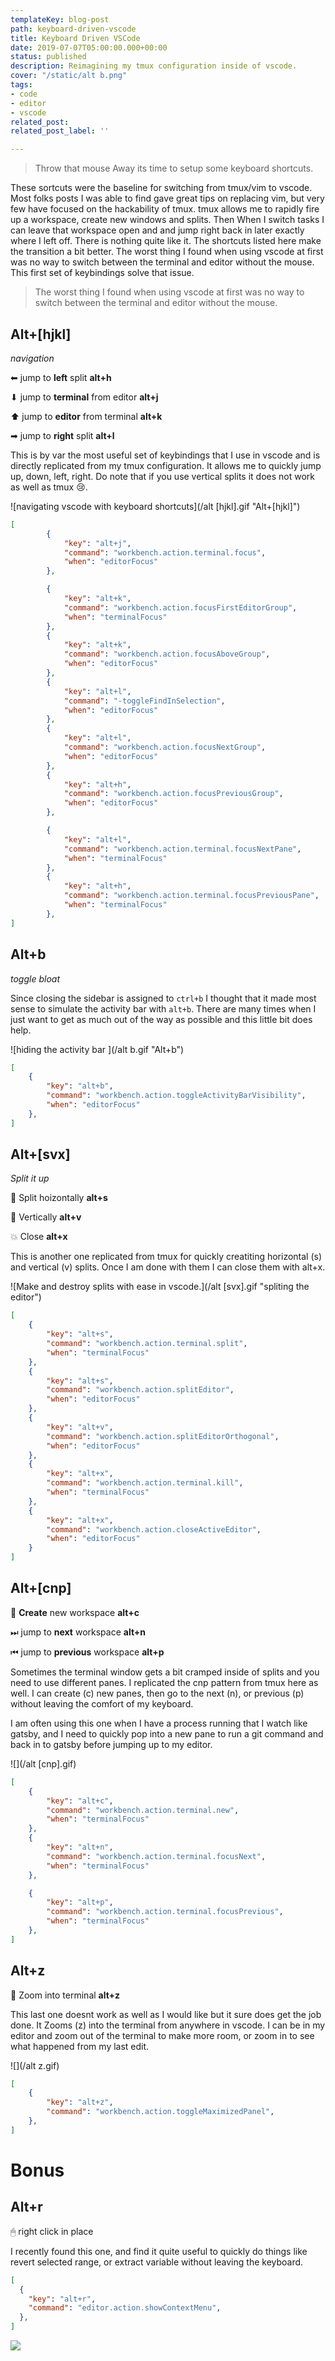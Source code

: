 ```yaml
---
templateKey: blog-post
path: keyboard-driven-vscode
title: Keyboard Driven VSCode
date: 2019-07-07T05:00:00.000+00:00
status: published
description: Reimagining my tmux configuration inside of vscode.
cover: "/static/alt b.png"
tags:
- code
- editor
- vscode
related_post:
related_post_label: ''

---
```

> Throw that mouse Away its time to setup some keyboard shortcuts.

These sortcuts were the baseline for switching from tmux/vim to vscode.  Most folks posts I was able to find gave great tips on replacing vim, but very few have focused on the hackability of tmux.  tmux allows me to rapidly fire up a workspace, create new windows and splits.  Then When I switch tasks I can leave that workspace open and and jump right back in later exactly where I left off.  There is nothing quite like it.  The shortcuts listed here make the transition a bit better. The worst thing I found when using vscode at first was no way to switch between the terminal and editor without the mouse.  This first set of keybindings solve that issue.

> The worst thing I found when using vscode at first was no way to switch between the terminal and editor without the mouse.

## Alt+\[hjkl\]

_navigation_

⬅ jump to **left** split **alt+h**

⬇ jump to **terminal** from editor **alt+j**

⬆ jump to **editor** from terminal **alt+k**

➡ jump to **right** split **alt+l**

This is by var the most useful set of keybindings that I use in vscode and is directly replicated from my tmux configuration.  It allows me to quickly jump up, down, left, right.  Do note that if you use vertical splits it does not work as well as tmux 😢.

![navigating vscode with keyboard shortcuts](/alt \[hjkl\].gif "Alt+[hjkl]")

``` json
[
        {
            "key": "alt+j",
            "command": "workbench.action.terminal.focus",
            "when": "editorFocus"
        },

        {
            "key": "alt+k",
            "command": "workbench.action.focusFirstEditorGroup",
            "when": "terminalFocus"
        },
        {
            "key": "alt+k",
            "command": "workbench.action.focusAboveGroup",
            "when": "editorFocus"
        },
        {
            "key": "alt+l",
            "command": "-toggleFindInSelection",
            "when": "editorFocus"
        },
        {
            "key": "alt+l",
            "command": "workbench.action.focusNextGroup",
            "when": "editorFocus"
        },
        {
            "key": "alt+h",
            "command": "workbench.action.focusPreviousGroup",
            "when": "editorFocus"
        },

        {
            "key": "alt+l",
            "command": "workbench.action.terminal.focusNextPane",
            "when": "terminalFocus"
        },
        {
            "key": "alt+h",
            "command": "workbench.action.terminal.focusPreviousPane",
            "when": "terminalFocus"
        },
]
```

## Alt+b

_toggle bloat_

Since closing the sidebar is assigned to `ctrl+b` I thought that it made most sense to simulate the activity bar with `alt+b`.  There are many times when I just want to get as much out of the way as possible and this little bit does help.

![hiding the activity bar ](/alt b.gif "Alt+b")

``` json
[
    {
        "key": "alt+b",
        "command": "workbench.action.toggleActivityBarVisibility",
        "when": "editorFocus"
    },
]
```

## Alt+\[svx\]

_Split it up_

🙌 Split hoizontally **alt+s**

🍌 Vertically **alt+v**

💥 Close **alt+x**

This is another one replicated from tmux for quickly creatiting horizontal (s) and vertical (v) splits.  Once I am done with them I can close them with alt+x.

![Make and destroy splits with ease in vscode.](/alt \[svx\].gif "spliting the editor")

``` json
[
    {
        "key": "alt+s",
        "command": "workbench.action.terminal.split",
        "when": "terminalFocus"
    },
    {
        "key": "alt+s",
        "command": "workbench.action.splitEditor",
        "when": "editorFocus"
    },
    {
        "key": "alt+v",
        "command": "workbench.action.splitEditorOrthogonal",
        "when": "editorFocus"
    },
    {
        "key": "alt+x",
        "command": "workbench.action.terminal.kill",
        "when": "terminalFocus"
    },
    {
        "key": "alt+x",
        "command": "workbench.action.closeActiveEditor",
        "when": "editorFocus"
    }
]
```
## Alt+\[cnp\]

🤲 **Create** new workspace **alt+c**

⏭ jump to **next** workspace **alt+n**

⏮ jump to **previous** workspace **alt+p**

Sometimes the terminal window gets a bit cramped inside of splits and you need to use different panes.  I replicated the cnp pattern from tmux here as well.  I can create (c) new panes, then go to the next (n), or previous (p) without leaving the comfort of my keyboard.

I am often using this one when I have a process running that I watch like gatsby, and I need to quickly pop into a new pane to run a git command and back in to gatsby before jumping up to my editor.

![](/alt \[cnp\].gif)

``` json
[
    {
        "key": "alt+c",
        "command": "workbench.action.terminal.new",
        "when": "terminalFocus"
    },
    {
        "key": "alt+n",
        "command": "workbench.action.terminal.focusNext",
        "when": "terminalFocus"
    },

    {
        "key": "alt+p",
        "command": "workbench.action.terminal.focusPrevious",
        "when": "terminalFocus"
    },
]
```

## Alt+z

🗻 Zoom into terminal **alt+z**

This last one doesnt work as well as I would like but it sure does get the job done.  It Zooms (z) into the terminal from anywhere in vscode.  I can be in my editor and zoom out of the terminal to make more room, or zoom in to see what happened from my last edit.

![](/alt z.gif)

``` json
[
    {
        "key": "alt+z",
        "command": "workbench.action.toggleMaximizedPanel",
    },
]
```

# Bonus

## Alt+r

🖱 right click in place

I recently found this one, and find it quite useful to quickly do things like revert selected range, or extract variable without leaving the keyboard.

``` json
[
  {
    "key": "alt+r",
    "command": "editor.action.showContextMenu",
  },
]
```
![](/static/EIIMiJHWwAAqihV.png)
